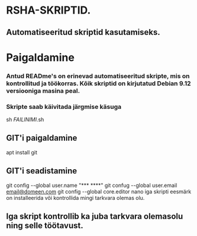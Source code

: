 # RSHA-SKRIPTID. 
## Automatiseeritud skriptid kasutamiseks.

# Paigaldamine
### Antud READme's on erinevad automatiseeritud skripte, mis on kontrollitud ja töökorras. Kõik skriptid on kirjutatud Debian 9.12 versiooniga masina peal.
### Skripte saab käivitada järgmise käsuga
sh *FAILINIMI*.sh


## GIT'i paigaldamine
apt install git

## GIT'i seadistamine
git config --global user.name "*** ****"
git confug --global user.email email@domeen.com
git config --global core.editor nano
iga skripti eesmärk on installeerida või kontrollida mingi tarkvara olemas olu.


## Iga skript kontrollib ka juba tarkvara olemasolu ning selle töötavust.
